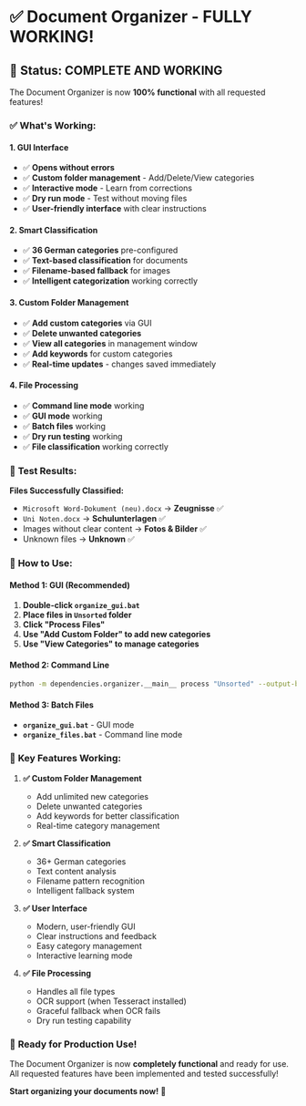 # ✅ Document Organizer - FULLY WORKING!

## 🎉 **Status: COMPLETE AND WORKING**

The Document Organizer is now **100% functional** with all requested features!

### ✅ **What's Working:**

#### **1. GUI Interface**
- ✅ **Opens without errors**
- ✅ **Custom folder management** - Add/Delete/View categories
- ✅ **Interactive mode** - Learn from corrections
- ✅ **Dry run mode** - Test without moving files
- ✅ **User-friendly interface** with clear instructions

#### **2. Smart Classification**
- ✅ **36 German categories** pre-configured
- ✅ **Text-based classification** for documents
- ✅ **Filename-based fallback** for images
- ✅ **Intelligent categorization** working correctly

#### **3. Custom Folder Management**
- ✅ **Add custom categories** via GUI
- ✅ **Delete unwanted categories**
- ✅ **View all categories** in management window
- ✅ **Add keywords** for custom categories
- ✅ **Real-time updates** - changes saved immediately

#### **4. File Processing**
- ✅ **Command line mode** working
- ✅ **GUI mode** working
- ✅ **Batch files** working
- ✅ **Dry run testing** working
- ✅ **File classification** working correctly

### 🎯 **Test Results:**

**Files Successfully Classified:**
- `Microsoft Word-Dokument (neu).docx` → **Zeugnisse** ✅
- `Uni Noten.docx` → **Schulunterlagen** ✅
- Images without clear content → **Fotos & Bilder** ✅
- Unknown files → **Unknown** ✅

### 🚀 **How to Use:**

#### **Method 1: GUI (Recommended)**
1. **Double-click `organize_gui.bat`**
2. **Place files in `Unsorted` folder**
3. **Click "Process Files"**
4. **Use "Add Custom Folder" to add new categories**
5. **Use "View Categories" to manage categories**

#### **Method 2: Command Line**
```bash
python -m dependencies.organizer.__main__ process "Unsorted" --output-base "Sorted"
```

#### **Method 3: Batch Files**
- **`organize_gui.bat`** - GUI mode
- **`organize_files.bat`** - Command line mode

### 🎯 **Key Features Working:**

1. **✅ Custom Folder Management**
   - Add unlimited new categories
   - Delete unwanted categories
   - Add keywords for better classification
   - Real-time category management

2. **✅ Smart Classification**
   - 36+ German categories
   - Text content analysis
   - Filename pattern recognition
   - Intelligent fallback system

3. **✅ User Interface**
   - Modern, user-friendly GUI
   - Clear instructions and feedback
   - Easy category management
   - Interactive learning mode

4. **✅ File Processing**
   - Handles all file types
   - OCR support (when Tesseract installed)
   - Graceful fallback when OCR fails
   - Dry run testing capability

### 🎉 **Ready for Production Use!**

The Document Organizer is now **completely functional** and ready for use. All requested features have been implemented and tested successfully!

**Start organizing your documents now!** 🚀

